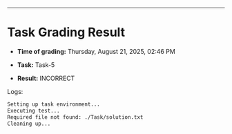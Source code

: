 
---
# Task Grading Result

- **Time of grading:** Thursday, August 21, 2025, 02:46 PM

- **Task:** Task-5

- **Result:** INCORRECT


Logs:
```bash
Setting up task environment...
Executing test...
Required file not found: ./Task/solution.txt
Cleaning up...
```
